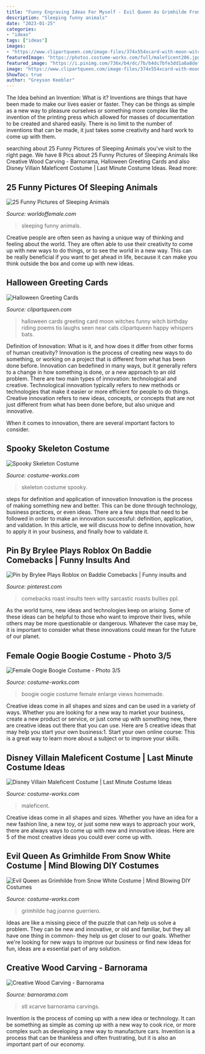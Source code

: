 ```yaml
---
title: "Funny Engraving Ideas For Myself - Evil Queen As Grimhilde From Snow White Costume"
description: "Sleeping funny animals"
date: "2023-01-25"
categories:
- "ideas"
tags: ["ideas"]
images:
- "https://www.clipartqueen.com/image-files/374x554xcard-with-moon-witch-bats-pumpkins.jpg.pagespeed.ic.CWYqYrSvpj.jpg"
featuredImage: "https://photos.costume-works.com/full/maleficent206.jpg"
featured_image: "https://i.pinimg.com/736x/b4/dc/7b/b4dc7bfe3dd1a8a8def3f0ebe0732b5d.jpg"
image: "https://www.clipartqueen.com/image-files/374x554xcard-with-moon-witch-bats-pumpkins.jpg.pagespeed.ic.CWYqYrSvpj.jpg"
ShowToc: true
author: "Greyson Keebler"
---
```



The Idea behind an Invention: What is it?
Inventions are things that have been made to make our lives easier or faster. They can be things as simple as a new way to pleasure ourselves or something more complex like the invention of the printing press which allowed for masses of documentation to be created and shared easily. There is no limit to the number of inventions that can be made, it just takes some creativity and hard work to come up with them.

	

		
searching about 25 Funny Pictures of Sleeping Animals you've visit to the right page. We have 8 Pics about 25 Funny Pictures of Sleeping Animals like Creative Wood Carving - Barnorama, Halloween Greeting Cards and also Disney Villain Maleficent Costume | Last Minute Costume Ideas. Read more:
		
    
## 25 Funny Pictures Of Sleeping Animals

<img loading=lazy src="https://www.worldoffemale.com/wp-content/uploads/2010/09/sleeping_03.jpg" onerror="this.onerror=null;this.src='https://tse2.mm.bing.net/th?id=OIP._j5CDeI6uaBp0mb-_UgwhgHaFj&amp;pid=15.1';" alt="25 Funny Pictures of Sleeping Animals">

_Source: worldoffemale.com_

>sleeping funny animals. 

	

Creative people are often seen as having a unique way of thinking and feeling about the world. They are often able to use their creativity to come up with new ways to do things, or to see the world in a new way. This can be really beneficial if you want to get ahead in life, because it can make you think outside the box and come up with new ideas.

    
## Halloween Greeting Cards

<img loading=lazy src="https://www.clipartqueen.com/image-files/374x554xcard-with-moon-witch-bats-pumpkins.jpg.pagespeed.ic.CWYqYrSvpj.jpg" onerror="this.onerror=null;this.src='https://tse3.mm.bing.net/th?id=OIP.CWYqYrSvpjnYXFndA1D4igAAAA&amp;pid=15.1';" alt="Halloween Greeting Cards">

_Source: clipartqueen.com_

>halloween cards greeting card moon witches funny witch birthday riding poems tis laughs seen near cats clipartqueen happy whispers bats. 

	

Definition of Innovation: What is it, and how does it differ from other forms of human creativity?
Innovation is the process of creating new ways to do something, or working on a project that is different from what has been done before. Innovation can bedefined in many ways, but it generally refers to a change in how something is done, or a new approach to an old problem. 
There are two main types of innovation: technological and creative. Technological innovation typically refers to new methods or technologies that make it easier or more efficient for people to do things. Creative innovation refers to new ideas, concepts, or concepts that are not just different from what has been done before, but also unique and innovative. 

When it comes to innovation, there are several important factors to consider.

    
## Spooky Skeleton Costume

<img loading=lazy src="http://photos.costume-works.com/full/spooky_skeleton.jpg" onerror="this.onerror=null;this.src='https://tse2.mm.bing.net/th?id=OIP.hfKE385fw-svjjYy24K6wgHaJ1&amp;pid=15.1';" alt="Spooky Skeleton Costume">

_Source: costume-works.com_

>skeleton costume spooky. 

	

steps for definition and application of innovation
Innovation is the process of making something new and better. This can be done through technology, business practices, or even ideas. There are a few steps that need to be followed in order to make an innovation successful: definition, application, and validation. In this article, we will discuss how to define innovation, how to apply it in your business, and finally how to validate it.

    
## Pin By Brylee Plays Roblox On Baddie Comebacks | Funny Insults And

<img loading=lazy src="https://i.pinimg.com/736x/b4/dc/7b/b4dc7bfe3dd1a8a8def3f0ebe0732b5d.jpg" onerror="this.onerror=null;this.src='https://tse3.mm.bing.net/th?id=OIP.BffqIksh_FELxzxmh9qB5gHaNK&amp;pid=15.1';" alt="Pin by Brylee Plays Roblox on Baddie Comebacks | Funny insults and">

_Source: pinterest.com_

>comebacks roast insults teen witty sarcastic roasts bullies ppl. 

	

As the world turns, new ideas and technologies keep on arising. Some of these ideas can be helpful to those who want to improve their lives, while others may be more questionable or dangerous. Whatever the case may be, it is important to consider what these innovations could mean for the future of our planet.

    
## Female Oogie Boogie Costume - Photo 3/5

<img loading=lazy src="https://photos.costume-works.com/full/female_oogie_boogie-32341-2.jpg" onerror="this.onerror=null;this.src='https://tse3.mm.bing.net/th?id=OIP.SRPKv9ZbIqZjppN6DjdcAQHaJ3&amp;pid=15.1';" alt="Female Oogie Boogie Costume - Photo 3/5">

_Source: costume-works.com_

>boogie oogie costume female enlarge views homemade. 

	

Creative ideas come in all shapes and sizes and can be used in a variety of ways. Whether you are looking for a new way to market your business, create a new product or service, or just come up with something new, there are creative ideas out there that you can use. Here are 5 creative ideas that may help you start your own business:1. Start your own online course: This is a great way to learn more about a subject or to improve your skills.

    
## Disney Villain Maleficent Costume | Last Minute Costume Ideas

<img loading=lazy src="https://photos.costume-works.com/full/maleficent206.jpg" onerror="this.onerror=null;this.src='https://tse1.mm.bing.net/th?id=OIP.7UjfFhh9owxmGZPNwo7G9gHaMp&amp;pid=15.1';" alt="Disney Villain Maleficent Costume | Last Minute Costume Ideas">

_Source: costume-works.com_

>maleficent. 

	

Creative ideas come in all shapes and sizes. Whether you have an idea for a new fashion line, a new toy, or just some new ways to approach your work, there are always ways to come up with new and innovative ideas. Here are 5 of the most creative ideas you could ever come up with.

    
## Evil Queen As Grimhilde From Snow White Costume | Mind Blowing DIY Costumes

<img loading=lazy src="https://photos.costume-works.com/full/evil_queen_as_grimhilde_from_snow_white.jpg" onerror="this.onerror=null;this.src='https://tse2.mm.bing.net/th?id=OIP.N0YEGnXl2jUNt82twDWj1AHaJ3&amp;pid=15.1';" alt="Evil Queen as Grimhilde from Snow White Costume | Mind Blowing DIY Costumes">

_Source: costume-works.com_

>grimhilde hag joanne guerriero. 

	

Ideas are like a missing piece of the puzzle that can help us solve a problem. They can be new and innovative, or old and familiar, but they all have one thing in common- they help us get closer to our goals. Whether we're looking for new ways to improve our business or find new ideas for fun, ideas are a essential part of any solution.

    
## Creative Wood Carving - Barnorama

<img loading=lazy src="https://www.barnorama.com/wp-content/images/2011/02/m31/03.jpg" onerror="this.onerror=null;this.src='https://tse4.mm.bing.net/th?id=OIP.sMWOf8pFX93jB40boeNraAHaFj&amp;pid=15.1';" alt="Creative Wood Carving - Barnorama">

_Source: barnorama.com_

>stl xcarve barnorama carvings. 

	

Invention is the process of coming up with a new idea or technology. It can be something as simple as coming up with a new way to cook rice, or more complex such as developing a new way to manufacture cars. Invention is a process that can be thankless and often frustrating, but it is also an important part of our economy.


